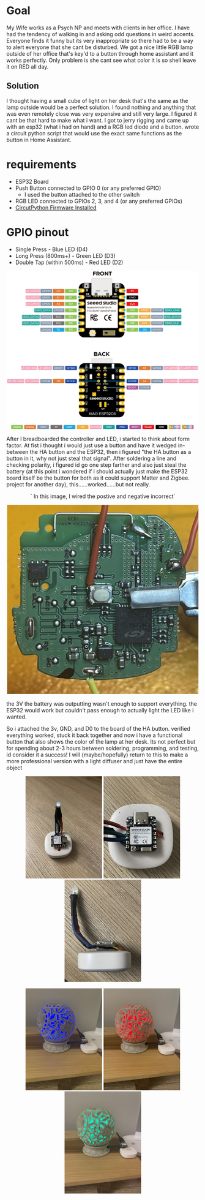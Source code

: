 
# Goal

My Wife works as a Psych NP and meets with clients in her office. I have had the tendency of walking in and asking odd questions in weird accents. Everyone finds it funny but its very inappropriate so there had to be a way to alert everyone that she cant be disturbed. We got a nice little RGB lamp outside of her office that's key'd to a button through home assistant and it works perfectly. Only problem is she cant see what color it is so shell leave it on RED all day.

## Solution

I thought having a small cube of light on her desk that's the same as the lamp outside would be a perfect solution. I found nothing and anything that was even remotely close was very expensive and still very large. I figured it cant be that hard to make what i want. I got to jerry rigging and came up with an esp32 (what i had on hand) and a RGB led diode and a button. wrote a circuit python script that would use the exact same functions as the button in Home Assistant. 

# requirements 

- ESP32 Board
- Push Button connected to GPIO 0 (or any preferred GPIO)
    - I used the button attached to the other switch
- RGB LED connected to GPIOs 2, 3, and 4  (or any preferred GPIOs)
- [CircutPython Firmware Installed](https://learn.adafruit.com/circuitpython-with-esp32-quick-start/web-serial-esptool)

# GPIO pinout

- Single Press - Blue LED (D4)
- Long Press (800ms+) - Green LED (D3)
- Double Tap (within 500ms) - Red LED (D2)

<p align=center>
<img src=assets/pinout.png width=500>
</p>

After I breadboarded the controller and LED, i started to think about form factor. At fist i thought i would just use a button and have it wedged in-between the HA button and the ESP32, then i figured "the HA button as a button in it, why not just steal that signal". After soldering a line and checking polarity, i figured id go one step farther and also just steal the battery (at this point i wondered if i should actually just make the ESP32 board itself be the button for both as it could support Matter and Zigbee. project for another day), this......worked......but not really. 
<p align=center>
` In this image, I wired the postive and negative incorrect`
</p>
<p align=center>
<img src=assets/CircutBoard.jpeg width=500>
</p>
the 3V the battery was outputting wasn't enough to support everything. the ESP32 would work but couldn't pass enough to actually light the LED like i wanted. 



So i attached the 3v, GND, and D0 to the board of the HA button. verified everything worked, stuck it back together and now i have a functional button that also shows the color of the lamp at her desk. Its not perfect but for spending about 2-3 hours between soldering, programming, and testing, id consider it a success! I will (maybe/hopefully) return to this to make a more professional version with a light diffuser and just have the entire object 
<p align=center>
<img src=assets/Button1.jpeg width=200>
  <img src=assets/Button2.jpeg width=200>
  <img src=assets/Button3.jpeg width=200>
</p>

<p align=center>
<img src=assets/Blue.jpeg width=200>
  <img src=assets/Red.jpeg width=200>
  <img src=assets/Green.jpeg width=200>
</p>

